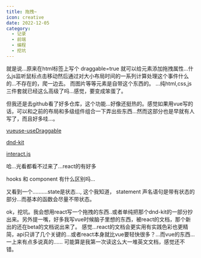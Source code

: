 ```yaml
---
title: 拖拽~
icon: creative
date: 2022-12-05
category:
  - 记录
  - 前端
  - 编程
  - 挖坑
---
```


就是说...原来在html标签上写个 draggable=true 就可以给元素添加拖拽属性...什么js监听鼠标点击移动然后通过对大小布局时间的一系列计算处理这个事件什么的...不存在的，爬一边去。
而图片等等元素是自带这个东西的。
...纯html,css,js三件套就已经这么高级了吗...感觉，要变成笨蛋了。

但我还是去github看了好多仓库，这个功能...好像还挺热的。感觉如果用vue写的话，可以和之前的布局和多级组件组合一下弄出些东西...然而这部分也是早就有人写了，而且好多哇...。

[vueuse-useDraggable](https://vueuse.org/core/useDraggable)

[dnd-kit](https://github.com/clauderic/dnd-kit)

[interact.js](https://github.com/taye/interact.js)

哈...光看都看不过来了...react的有好多

hooks 和 component 有什么区别吗...

又看到一个..........state是状态..., 这个我知道， statement 声名语句是带有状态的部分...而基本的函数会尽量不带状态。

ok，挖坑。我会想用react写一个拖拽的东西..或者单纯把那个dnd-kit的一部分抄出来。另外提一嘴，好多我写vue时候脑子里想的东西，被react的文档，那个新出的还在beta的文档说出来了。
感觉...react的文档会更实用有实践色彩也更精简，api只讲了几个关键的...或者react本身就比vue要轻快很多？...而vue的东西...一上来有点多说真的......
可能算是我第一次读这么大一堆英文文档，感觉还不错。
